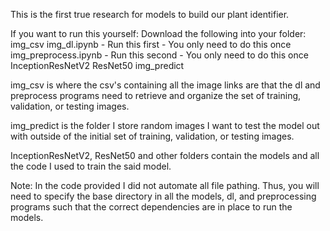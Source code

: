
This is the first true research for models to build our plant identifier.

If you want to run this yourself:
Download the following into your folder:
img_csv
img_dl.ipynb - Run this first - You only need to do this once
img_preprocess.ipynb - Run this second - You only need to do this once
InceptionResNetV2
ResNet50 
img_predict


img_csv is where the csv's containing all the image links are that the dl and preprocess programs need to retrieve and organize the set of training, validation, or testing images.

img_predict is the folder I store random images I want to test the model out with outside of the initial set of training, validation, or testing images.

InceptionResNetV2, ResNet50 and other folders contain the models and all the code I used to train the said model.

Note: In the code provided I did not automate all file pathing. Thus, you will need to specify the base directory in all the models, dl, and preprocessing programs such that the correct dependencies are in place to run the models.




